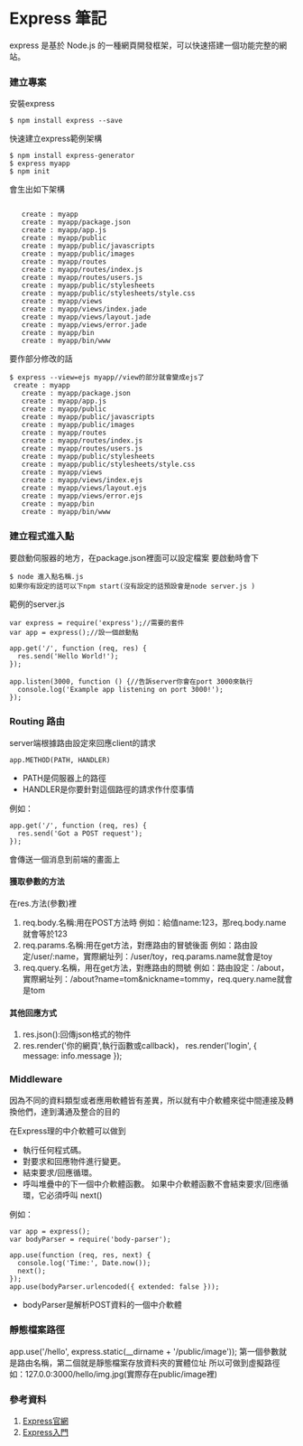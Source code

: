 # Express 筆記

express 是基於 Node.js 的一種網頁開發框架，可以快速搭建一個功能完整的網站。

### 建立專案
安裝express
```
$ npm install express --save
```

快速建立express範例架構
```
$ npm install express-generator 
$ express myapp
$ npm init
```
會生出如下架構
```

   create : myapp
   create : myapp/package.json
   create : myapp/app.js
   create : myapp/public
   create : myapp/public/javascripts
   create : myapp/public/images
   create : myapp/routes
   create : myapp/routes/index.js
   create : myapp/routes/users.js
   create : myapp/public/stylesheets
   create : myapp/public/stylesheets/style.css
   create : myapp/views
   create : myapp/views/index.jade
   create : myapp/views/layout.jade
   create : myapp/views/error.jade
   create : myapp/bin
   create : myapp/bin/www
```
要作部分修改的話
```
$ express --view=ejs myapp//view的部分就會變成ejs了
 create : myapp
   create : myapp/package.json
   create : myapp/app.js
   create : myapp/public
   create : myapp/public/javascripts
   create : myapp/public/images
   create : myapp/routes
   create : myapp/routes/index.js
   create : myapp/routes/users.js
   create : myapp/public/stylesheets
   create : myapp/public/stylesheets/style.css
   create : myapp/views
   create : myapp/views/index.ejs
   create : myapp/views/layout.ejs
   create : myapp/views/error.ejs
   create : myapp/bin
   create : myapp/bin/www
```
### 建立程式進入點
要啟動伺服器的地方，在package.json裡面可以設定檔案
要啟動時會下
```
$ node 進入點名稱.js
如果你有設定的話可以下npm start(沒有設定的話預設會是node server.js )
```
範例的server.js
```
var express = require('express');//需要的套件
var app = express();//設一個啟動點

app.get('/', function (req, res) {
  res.send('Hello World!');
});

app.listen(3000, function () {//告訴server你會在port 3000來執行
  console.log('Example app listening on port 3000!');
});
```

### Routing 路由
server端根據路由設定來回應client的請求
```
app.METHOD(PATH, HANDLER)
```
* PATH是伺服器上的路徑
* HANDLER是你要針對這個路徑的請求作什麼事情

例如：
```
app.get('/', function (req, res) {
  res.send('Got a POST request');
});
```
會傳送一個消息到前端的畫面上

#### 獲取參數的方法
在res.方法(參數)裡
1. req.body.名稱:用在POST方法時
例如：給值name:123，那req.body.name就會等於123
2. req.params.名稱:用在get方法，對應路由的冒號後面
例如：路由設定/user/:name，實際網址列：/user/toy，req.params.name就會是toy
3. req.query.名稱，用在get方法，對應路由的問號
例如：路由設定：/about，實際網址列：/about?name=tom&nickname=tommy，req.query.name就會是tom
#### 其他回應方式
1. res.json():回傳json格式的物件
2. res.render('你的網頁',執行函數或callback)，
res.render('login', { message: info.message });

### Middleware
因為不同的資料類型或者應用軟體皆有差異，所以就有中介軟體來從中間連接及轉換他們，達到溝通及整合的目的

在Express理的中介軟體可以做到
* 執行任何程式碼。
* 對要求和回應物件進行變更。
* 結束要求/回應循環。
* 呼叫堆疊中的下一個中介軟體函數。
如果中介軟體函數不會結束要求/回應循環，它必須呼叫 next()

例如：
```
var app = express();
var bodyParser = require('body-parser');

app.use(function (req, res, next) {
  console.log('Time:', Date.now());
  next();
});
app.use(bodyParser.urlencoded({ extended: false }));
```
* bodyParser是解析POST資料的一個中介軟體
### 靜態檔案路徑

app.use('/hello', express.static(__dirname + '/public/image'));
第一個參數就是路由名稱，第二個就是靜態檔案存放資料夾的實體位址
所以可做到虛擬路徑
如：127.0.0:3000/hello/img.jpg(實際存在public/image裡)


### 參考資料
1. [Express官網](https://hellolynn.hpd.io/2017/08/11/node-js-express-%E5%88%9D%E5%85%A5%E9%96%80-%E4%B8%8A%E9%9B%86/)
2. [Express入門](https://hellolynn.hpd.io/2017/08/11/node-js-express-%E5%88%9D%E5%85%A5%E9%96%80-%E4%B8%8A%E9%9B%86/)
